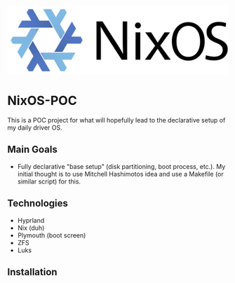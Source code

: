 ![NixOS Logo](./assets/logo.png)

# NixOS-POC
This is a POC project for what will hopefully lead to the declarative setup of my daily driver OS.


## Main Goals
- Fully declarative "base setup" (disk partitioning, boot process, etc.). My initial thought is to use Mitchell Hashimotos idea and use a Makefile (or similar script) for this.

## Technologies
- Hyprland
- Nix (duh)
- Plymouth (boot screen)
- ZFS
- Luks

## Installation

